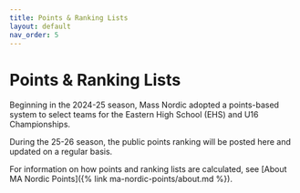 ```yaml
---
title: Points & Ranking Lists
layout: default
nav_order: 5
---
```


# Points & Ranking Lists

Beginning in the 2024-25 season, Mass Nordic adopted a points-based system to select teams for the Eastern High School (EHS) and U16 Championships.

During the 25-26 season, the public points ranking will be posted here and updated on a regular basis.

For information on how points and ranking lists are calculated, see [About MA Nordic Points]({% link ma-nordic-points/about.md %}).

